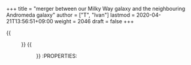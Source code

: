 +++
title = "merger between our Milky Way galaxy and the neighbouring Andromeda galaxy"
author = ["T", "Ivan"]
lastmod = 2020-04-21T13:56:51+09:00
weight = 2046
draft = false
+++

{{<figure src="/images/galaxycrash.jpg">}}
{{<figure src="/images/starforming.jpg">}}
:PROPERTIES:
